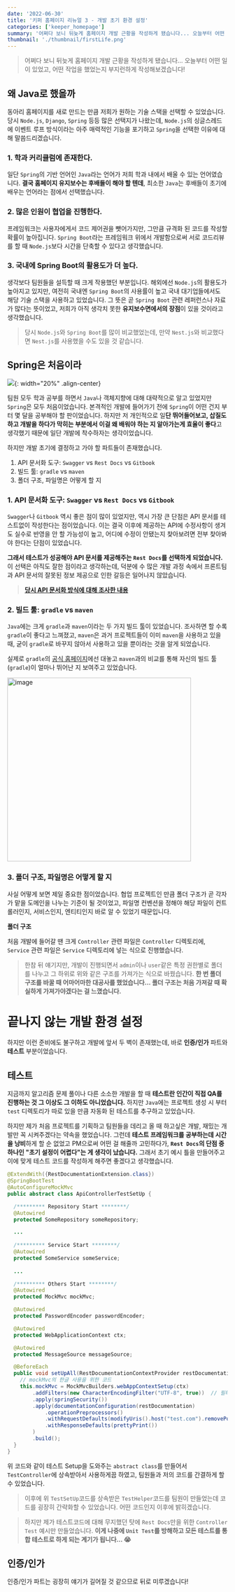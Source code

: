 ```yaml
---
date: '2022-06-30'
title: '키퍼 홈페이지 리뉴얼 3 - 개발 초기 환경 설정'
categories: ['keeper_homepage']
summary: '어쩌다 보니 뒤늦게 홈페이지 개발 근황을 작성하게 됐습니다... 오늘부터 어떤 일이 있었고, 어떤 작업을 했었는지 부지런하게 작성해보겠습니다!'
thumbnail: './thumbnail/firstLife.png'
---
```


> 어쩌다 보니 뒤늦게 홈페이지 개발 근황을 작성하게 됐습니다... 오늘부터 어떤 일이 있었고, 어떤 작업을 했었는지 부지런하게 작성해보겠습니다!

## 왜 Java로 했을까
동아리 홈페이지를 새로 만드는 만큼 저희가 원하는 기술 스택을 선택할 수 있었습니다. 당시 `Node.js`, `Django`, `Spring` 등등 많은 선택지가 나왔는데, `Node.js`의 싱글스레드에 이벤트 루프 방식이라는 아주 매력적인 기능을 포기하고 `Spring`을 선택한 이유에 대해 말씀드리겠습니다.

### 1. 학과 커리큘럼에 존재한다.
일단 `Spring`의 기반 언어인 `Java`라는 언어가 저희 학과 내에서 배울 수 있는 언어였습니다. **결국 홈페이지 유지보수는 후배들이 해야 할 텐데**, 최소한 `Java`는 후배들이 초기에 배우는 언어라는 점에서 선택했습니다.

### 2. 많은 인원이 협업을 진행한다.
프레임워크는 사용자에게서 코드 제어권을 뺏어가지만, 그만큼 규격화 된 코드를 작성할 확률이 높아집니다. `Spring Boot`라는 프레임워크 위에서 개발함으로써 서로 코드리뷰를 할 때 `Node.js`보다 시간을 단축할 수 있다고 생각했습니다.

### 3. 국내에 Spring Boot의 활용도가 더 높다.
생각보다 팀원들을 설득할 때 크게 작용했던 부분입니다. 해외에선 `Node.js`의 활용도가 높아지고 있지만, 여전히 국내엔 `Spring Boot`의 사용률이 높고 국내 대기업들에서도 해당 기술 스택을 사용하고 있었습니다. 그 뜻은 곧 `Spring Boot` 관련 레퍼런스나 자료가 많다는 뜻이었고, 저희가 아직 생각치 못한 **유지보수면에서의 장점**이 있을 것이라고 생각했습니다.

> 당시 `Node.js`와 `Spring Boot`를 많이 비교했었는데, 만약 `Nest.js`와 비교했다면 `Nest.js`를 사용했을 수도 있을 것 같습니다.

## Spring은 처음이라

![](https://w.namu.la/s/5f2e911fbc1697266ae7a28f542166f36687bec141855245f643ffa67ab9d0b365e03359a5801dfe24a6323fbb4e21007eac83ea1ac440ba8698cd5954befdfecc2e604a3d9abf19171f968e110c56ced0af26be51da2a09a3dc955a7bf9348f){: width="20%" .align-center}

팀원 모두 학과 공부를 하면서 `Java`나 객체지향에 대해 대략적으로 알고 있었지만 `Spring`은 모두 처음이었습니다. 본격적인 개발에 들어가기 전에 `Spring`이 어떤 건지 부터 몇 달을 공부해야 할 판이었습니다. 하지만 저 개인적으로 일**단 뛰어들어보고, 삽질도 하고 개발을 하다가 막히는 부분에서 이걸 왜 배워야 하는 지 알아가는게 효율이 좋다**고 생각했기 때문에 일단 개발에 착수하자는 생각이었습니다.

하지만 개발 초기에 결정하고 가야 할 파트들이 존재했습니다.
1. API 문서화 도구: `Swagger` vs `Rest Docs` vs `Gitbook`
2. 빌드 툴: `gradle` vs `maven`
3. 폴더 구조, 파일명은 어떻게 할 지

### 1. API 문서화 도구: `Swagger` vs `Rest Docs` vs `Gitbook`

`Swagger`나 `Gitbook` 역시 좋은 점이 많이 있었지만, 역시 가장 큰 단점은 API 문서를 테스트없이 작성한다는 점이었습니다. 이는 결국 이후에 제공하는 API에 수정사항이 생겨도 실수로 반영을 안 할 가능성이 높고, 어디에 수정이 안됐는지 찾아보려면 전부 찾아봐야 한다는 단점이 있었습니다.

**그래서 테스트가 성공해야 API 문서를 제공해주는 `Rest Docs`를 선택하게 되었습니다.** 이 선택은 아직도 잘한 점이라고 생각하는데, 덕분에 수 많은 개발 과정 속에서 프론트팀과 API 문서의 잘못된 정보 제공으로 인한 갈등은 일어나지 않았습니다.

> **[당시 API 문서화 방식에 대해 조사한 내용](https://www.notion.so/API-f0d99245e87249158a7dcc58d385d699)**

### 2. 빌드 툴: `gradle` vs `maven`

`Java`에는 크게 `gradle`과 `maven`이라는 두 가지 빌드 툴이 있었습니다. 조사하면 할 수록 `gradle`이 좋다고 느껴졌고, `maven`은 과거 프로젝트들이 이미 `maven`을 사용하고 있을 때, 굳이 `gradle`로 바꾸지 않아서 사용하고 있을 뿐이라는 것을 알게 되었습니다.

실제로 `gradle`의 [공식 홈페이지](https://gradle.org/maven-vs-gradle/)에선 대놓고 `maven`과의 비교를 통해 자신의 빌드 툴(`gradle`)이 얼마나 뛰어난 지 보여주고 있었습니다.

<img width="420" alt="image" src="https://user-images.githubusercontent.com/26597702/176626745-76807a42-e41e-4f65-bf89-b50e7c6d731f.png">

### 3. 폴더 구조, 파일명은 어떻게 할 지
사실 어떻게 보면 제일 중요한 점이었습니다. 협업 프로젝트인 만큼 폴더 구조가 곧 각자가 맡을 도메인을 나누는 기준이 될 것이었고, 파일명 컨벤션을 정해야 해당 파일이 컨트롤러인지, 서비스인지, 엔티티인지 바로 알 수 있었기 때문입니다.

**폴더 구조**

처음 개발에 들어갈 땐 크게 `Controller` 관련 파일은 `Controller` 디렉토리에, `Service` 관련 파일은 `Service` 디렉토리에 넣는 식으로 진행했습니다.
> 한참 뒤 얘기지만, 개발이 진행되면서 `admin`이나 `user`같은 특정 권한별로 폴더를 나누고 그 하위로 위와 같은 구조를 가져가는 식으로 바꿨습니다. **한 번 폴더 구조를 바꿀 때 어마어마한 대공사를 했었습니다... 폴더 구조는 처음 가져갈 때 확실하게 가져가야겠다는 걸 느꼈습니다.**


# 끝나지 않는 개발 환경 설정
하지만 이런 준비에도 불구하고 개발에 앞서 두 벽이 존재했는데, 바로 **인증/인가** 파트와 **테스트** 부분이었습니다. 

## 테스트
지금까지 알고리즘 문제 풀이나 다른 소소한 개발을 할 때 **테스트란 인간이 직접 QA를 진행하는 것 그 이상도 그 이하도 아니었습니다.** 하지만 `Java`에는 프로젝트 생성 시 부터 `test` 디렉토리가 따로 있을 만큼 자동화 된 테스트를 추구하고 있었습니다.

하지만 제가 처음 프로젝트를 기획하고 팀원들을 데리고 올 때 하고싶은 개발, 재밌는 개발만 꼭 시켜주겠다는 약속을 했었습니다. 그런데 **테스트 프레임워크를 공부하는데 시간을 낭비**하게 할 순 없었고 PM으로써 어떤 걸 해줄까 고민하다가, **`Rest Docs`의 단점 중 하나인 "초기 설정이 어렵다"는 게 생각이 났습니다.** 그래서 초기 예시 틀을 만들어주고 이에 맞게 테스트 코드를 작성하게 해주면 좋겠다고 생각했습니다.

```java
@ExtendWith({RestDocumentationExtension.class})
@SpringBootTest
@AutoConfigureMockMvc
public abstract class ApiControllerTestSetUp {

  /********* Repository Start ********/
  @Autowired
  protected SomeRepository someRepository;

  ...
  
  /********* Service Start ********/
  @Autowired
  protected SomeService someService;
  
  ...

  /********* Others Start ********/
  @Autowired
  protected MockMvc mockMvc;

  @Autowired
  protected PasswordEncoder passwordEncoder;

  @Autowired
  protected WebApplicationContext ctx;

  @Autowired
  protected MessageSource messageSource;

  @BeforeEach
  public void setUpAll(RestDocumentationContextProvider restDocumentation) throws Exception {
    // mockMvc의 한글 사용을 위한 코드
    this.mockMvc = MockMvcBuilders.webAppContextSetup(ctx)
        .addFilters(new CharacterEncodingFilter("UTF-8", true))  // 필터 추가
        .apply(springSecurity())
        .apply(documentationConfiguration(restDocumentation)
            .operationPreprocessors()
            .withRequestDefaults(modifyUris().host("test.com").removePort(), prettyPrint())
            .withResponseDefaults(prettyPrint())
        )
        .build();
  }
}
```

위 코드와 같이 테스트 Setup을 도와주는 `abstract class`를 만들어서 `TestController`에 상속받아서 사용하게끔 하였고, 팀원들과 저의 코드를 간결하게 할 수 있었습니다.

> 이후에 위 `TestSetUp`코드를 상속받은 `TestHelper`코드를 팀원이 만들었는데 코드를 굉장히 간략화할 수 있었습니다. 어떤 코드인지 이후에 밝히겠습니다.

> 하지만 제가 테스트코드에 대해 무지했던 탓에 `Rest Docs`만을 위한 `Controller Test` 예시만 만들었습니다. **이게 나중에 `Unit Test`를 방해하고 모든 테스트를 통합 테스트로 하게 되는 계기가 됩니다... 😭**

## 인증/인가

인증/인가 파트는 굉장히 얘기가 길어질 것 같으므로 뒤로 미루겠습니다!



